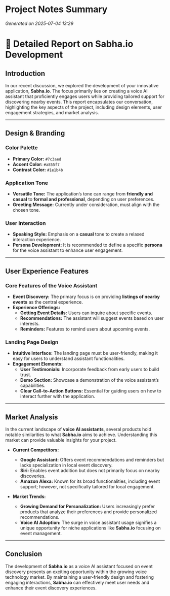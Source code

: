# Project Notes Summary

*Generated on 2025-07-04 13:29*

# 📝 Detailed Report on Sabha.io Development

## **Introduction**
In our recent discussion, we explored the development of your innovative application, **Sabha.io**. The focus primarily lies on creating a voice AI assistant that proficiently engages users while providing tailored support for discovering nearby events. This report encapsulates our conversation, highlighting the key aspects of the project, including design elements, user engagement strategies, and market analysis.

---

## **Design & Branding**

### **Color Palette**
- **Primary Color:** `#7c3aed` 
- **Accent Color:** `#a855f7`
- **Contrast Color:** `#1e1b4b`

### **Application Tone**
- **Versatile Tone:** The application’s tone can range from **friendly and casual** to **formal and professional**, depending on user preferences.
- **Greeting Message:** Currently under consideration, must align with the chosen tone.

### **User Interaction**
- **Speaking Style:** Emphasis on a **casual** tone to create a relaxed interaction experience.
- **Persona Development:** It is recommended to define a specific **persona** for the voice assistant to enhance user engagement.

---

## **User Experience Features**

### **Core Features of the Voice Assistant**
- **Event Discovery:** The primary focus is on providing **listings of nearby events** as the central experience.
- **Experience Offerings:**
  - **Getting Event Details:** Users can inquire about specific events.
  - **Recommendations:** The assistant will suggest events based on user interests.
  - **Reminders:** Features to remind users about upcoming events.
  
### **Landing Page Design**
- **Intuitive Interface:** The landing page must be user-friendly, making it easy for users to understand assistant functionalities.
- **Engagement Elements:**
  - **User Testimonials:** Incorporate feedback from early users to build trust.
  - **Demo Section:** Showcase a demonstration of the voice assistant’s capabilities.
  - **Clear Call-to-Action Buttons:** Essential for guiding users on how to interact further with the application.

---

## **Market Analysis**

In the current landscape of **voice AI assistants**, several products hold notable similarities to what **Sabha.io** aims to achieve. Understanding this market can provide valuable insights for your project.

- **Current Competitors:**
  - **Google Assistant:** Offers event recommendations and reminders but lacks specialization in local event discovery.
  - **Siri:** Enables event addition but does not primarily focus on nearby discoveries.
  - **Amazon Alexa:** Known for its broad functionalities, including event support; however, not specifically tailored for local engagement.
  
- **Market Trends:**
  - **Growing Demand for Personalization:** Users increasingly prefer products that analyze their preferences and provide personalized recommendations.
  - **Voice AI Adoption:** The surge in voice assistant usage signifies a unique opportunity for niche applications like **Sabha.io** focusing on event management.

---

## **Conclusion**
The development of **Sabha.io** as a voice AI assistant focused on event discovery presents an exciting opportunity within the growing voice technology market. By maintaining a user-friendly design and fostering engaging interactions, **Sabha.io** can effectively meet user needs and enhance their event discovery experiences.
